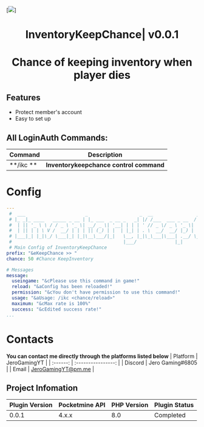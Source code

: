 [![](https://poggit.pmmp.io/shield.state/InventoryKeepChance)]
<div align="center">
<h1>InventoryKeepChance| v0.0.1<h1>
<p>Chance of keeping inventory when player dies</p>
</div>

## Features
- Protect member's account
- Easy to set up
 
## All LoginAuth Commands:

| **Command** | **Description** |
| --- | --- |
| **/ikc ** | **Inventorykeepchance control command** |
 
# Config
```yaml
---
 #  ___                      _                   _  __                ____ _                          
 # |_ _|_ ____   _____ _ __ | |_ ___  _ __ _   _| |/ /___  ___ _ __  / ___| |__   __ _ _ __   ___ ___ 
 #  | || '_ \ \ / / _ \ '_ \| __/ _ \| '__| | | | ' // _ \/ _ \ '_ \| |   | '_ \ / _` | '_ \ / __/ _ \
 #  | || | | \ V /  __/ | | | || (_) | |  | |_| | . \  __/  __/ |_) | |___| | | | (_| | | | | (_|  __/
 # |___|_| |_|\_/ \___|_| |_|\__\___/|_|   \__, |_|\_\___|\___| .__/ \____|_| |_|\__,_|_| |_|\___\___|
 #                                         |___/              |_|                                     
 # Main Config of InventoryKeepChance
prefix: "&eKeepChance >> "
chance: 50 #Chance KeepInventory

# Messages
message:
  useingame: "&cPlease use this command in game!"
  reload: "&aConfig has been reloaded!"
  permission: "&cYou don't have permission to use this command!"
  usage: "&aUsage: /ikc <chance/reload>"
  maximum: "&cMax rate is 100%"
  success: "&cEdited success rate!"
...
```

# Contacts
**You can contact me directly through the platforms listed below**
| Platform | JeroGamingYT             |
| :------: | :----------------: |
| Discord  | Jero Gaming#6805        |
| Email    | JeroGamingYT@pm.me       |

## Project Infomation

| Plugin Version | Pocketmine API | PHP Version | Plugin Status |
|---|---|---|---|
| 0.0.1 | 4.x.x | 8.0 | Completed |
 
